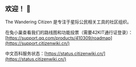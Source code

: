 ## 欢迎！ 👋

<!--

**Here are some ideas to get you started:**

🙋‍♀️ A short introduction - what is your organization all about?
🌈 Contribution guidelines - how can the community get involved?
👩‍💻 Useful resources - where can the community find your docs? Is there anything else the community should know?
🍿 Fun facts - what does your team eat for breakfast?
🧙 Remember, you can do mighty things with the power of [Markdown](https://docs.github.com/github/writing-on-github/getting-started-with-writing-and-formatting-on-github/basic-writing-and-formatting-syntax)
-->

The Wandering Citizen 是专注于星际公民相关工具的社区组织。

在兔小巢查看我们的路线图和功能投票（需要42KIT通行证登录）：[https://support.qq.com/products/410309/roadmap](https://support.citizenwiki.cn/)

中文百科服务状态：[https://status.citizenwiki.cn/](https://status.citizenwiki.cn/)
